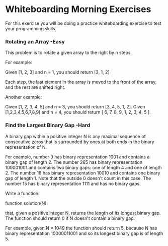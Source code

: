 # Whiteboarding Morning Exercises

For this exercise you will be doing a practice whiteboarding exercise to test your programming skills.

### Rotating an Array -Easy

This problem is to rotate a given array to the right by n steps.

For example:

Given [1, 2, 3] and n = 1, you should return [3, 1, 2]

Each step, the last element in the array is moved to the front of the array, and the rest are shifted right.

Another example:

Given [1, 2, 3, 4, 5] and n = 3, you should return [3, 4, 5, 1, 2].
Given [1,2,3,4,5,6,7,8,9] and n = 4, you should return [ 6, 7, 8, 9, 1, 2, 3, 4, 5 ].

### Find the Largest Binary Gap -Hard

A binary gap within a positive integer N is any maximal sequence of consecutive zeros that is surrounded by ones at both ends in the binary representation of N.

For example, number 9 has binary representation 1001 and contains a binary gap of length 2. The number 265 has binary
representation 100001001 and contains two binary gaps: one of length 4 and one of length 2. The number 18 has binary representation 10010 and contains one binary gap of length 1. Note that the outside 0 doesn't count in this case. The number 15 has binary representation 1111 and has no binary gaps.


Write a function:

function solution(N);

that, given a positive integer N, returns the length of its longest binary gap. The function should return 0 if N doesn't contain a binary gap.

For example, given N = 1049 the function should return 5, because N has binary representation 10000011001 and so its longest binary gap is of length 5.
